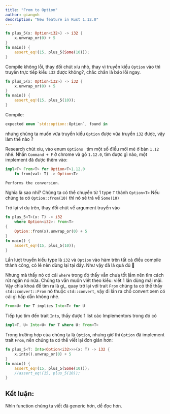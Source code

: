 ```yaml
---
title: "From to Option"
author: giangnh
description: "New feature in Rust 1.12.0"
---
```


~~~~rust
fn plus_5(x: Option<i32>) -> i32 {
    x.unwrap_or(0) + 5
}
fn main() {
    assert_eq!(15, plus_5(Some(10)));
}
~~~~

Compile không lỗi, thay đổi chút xíu nhỏ, thay vì truyền kiểu `Option` vào thì truyền trực tiếp kiểu `i32` được không?, chắc chắn là báo lỗi ngay.

~~~~rust
fn plus_5(x: Option<i32>) -> i32 {
    x.unwrap_or(0) + 5
}
fn main() {
    assert_eq!(15, plus_5(10));
}
~~~~

Compile:

~~~~rust
expected enum `std::option::Option`, found in
~~~~

nhưng chúng ta muốn vừa truyền kiểu `Option` được vừa truyền `i32` được, vậy làm thế nào ?

Research chút xíu, vào enum `Options ` tìm một số điều mới mẻ ở bản `1.12` nhé. Nhấn `Command + F` ở chrome và gõ `1.12.0`, tìm được gì nào, một implement đã được thêm vào:

~~~~rust
impl<T> From<T> for Option<T>1.12.0
	fn from(val: T) -> Option<T>

Performs the conversion.
~~~~

Nghĩa là sao nhỉ? Chúng ta có thể chuyển từ 1 type `T` thành `Option<T>`
Nếu chúng ta có `Option::from(10)` thì nó sẽ trả về `Some(10)`

Trở lại ví dụ trên, thay đổi chút về argument truyền vào

~~~~rust
fn plus_5<T>(x: T) -> i32
    where Option<i32>: From<T>
{
    Option::from(x).unwrap_or(0) + 5
}
fn main() {
    assert_eq!(15, plus_5(10));
}
~~~~

Lần lượt truyền kiểu type là `i32` và `Option` vào hàm trên tất cả điều compile thành công, có lẻ nên dừng lại tại đây. Như vậy đã là quá đủ :troll:

Nhưng mà thấy nó có cái `where` trong đó thấy vẫn chưa tốt lắm nên tìm cách rút ngắn nó nửa. Chúng ta vẫn muốn viết theo kiểu: viết 1 lần dùng mãi mãi. Vậy chìa khoá để tìm ra là gì,, quay trở lại với trait `From` chúng ta có thể thấy 
`std::convert::From` nó thuộc `std::convert`, vậy đi lần ra chổ convert xem có cái gì hấp dẫn không nhé.

~~~~rust
From<U> for T implies Into<T> for U
~~~~

Tiếp tục tìm đến trait `Into`,  thấy được 1 list các Implementors trong đó có

~~~~rust
impl<T, U> Into<U> for T where U: From<T>
~~~~

 Trong trường hợp của chúng ta là `Option`, nhưng giờ thì `Option` đã implement trait `From`, nên chúng ta có thể viết lại đơn giản hơn:
 
~~~~rust
fn plus_5<T: Into<Option<i32>>>(x: T) -> i32 {
    x.into().unwrap_or(0) + 5
}
fn main() {
    assert_eq!(15, plus_5(Some(10)));
    //assert_eq!(15, plus_5(10));
}
~~~~

## Kết luận:

Nhìn function chúng ta viết đã generic hơn, dể đọc hơn.

